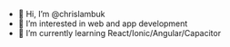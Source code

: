 - 👋 Hi, I’m @chrislambuk
- 👀 I’m interested in web and app development
- 🌱 I’m currently learning React/Ionic/Angular/Capacitor

<!---
chrislambuk/chrislambuk is a ✨ special ✨ repository because its `README.md` (this file) appears on your GitHub profile.
You can click the Preview link to take a look at your changes.
--->
